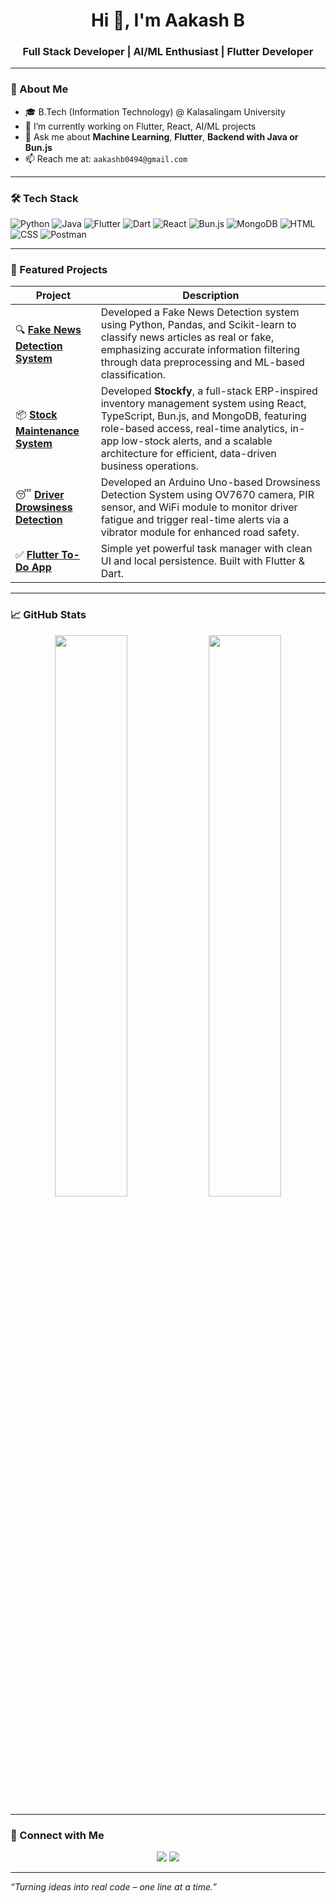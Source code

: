 <h1 align="center">Hi 👋, I'm Aakash B</h1>
<h3 align="center">Full Stack Developer | AI/ML Enthusiast | Flutter Developer</h3>

---

### 💫 About Me

- 🎓 B.Tech (Information Technology) @ Kalasalingam University  
- 🌱 I’m currently working on Flutter, React, AI/ML projects  
- 💬 Ask me about **Machine Learning**, **Flutter**, **Backend with Java or Bun.js**  
- 📫 Reach me at: `aakashb0494@gmail.com`  

---

### 🛠️ Tech Stack

![Python](https://img.shields.io/badge/-Python-3776AB?style=flat&logo=python&logoColor=white)
![Java](https://img.shields.io/badge/-Java-007396?style=flat&logo=java)
![Flutter](https://img.shields.io/badge/-Flutter-02569B?style=flat&logo=flutter)
![Dart](https://img.shields.io/badge/-Dart-0175C2?style=flat&logo=dart)
![React](https://img.shields.io/badge/-React-61DAFB?style=flat&logo=react)
![Bun.js](https://img.shields.io/badge/-Bun.js-black?style=flat)
![MongoDB](https://img.shields.io/badge/-MongoDB-47A248?style=flat&logo=mongodb)
![HTML](https://img.shields.io/badge/-HTML5-E34F26?style=flat&logo=html5&logoColor=white)
![CSS](https://img.shields.io/badge/-CSS3-1572B6?style=flat&logo=css3)
![Postman](https://img.shields.io/badge/-Postman-FF6C37?style=flat&logo=postman)

---

### 🌟 Featured Projects

| Project | Description |
|--------|-------------|
| 🔍 **[Fake News Detection System](#)** | Developed a Fake News Detection system using Python, Pandas, and Scikit-learn to classify news articles as real or fake, emphasizing accurate information filtering through data preprocessing and ML-based classification.
| 📦 **[Stock Maintenance System](#)** | Developed **Stockfy**, a full-stack ERP-inspired inventory management system using React, TypeScript, Bun.js, and MongoDB, featuring role-based access, real-time analytics, in-app low-stock alerts, and a scalable architecture for efficient, data-driven business operations.
| 😴 **[Driver Drowsiness Detection](#)** |Developed an Arduino Uno-based Drowsiness Detection System using OV7670 camera, PIR sensor, and WiFi module to monitor driver fatigue and trigger real-time alerts via a vibrator module for enhanced road safety.
| ✅ **[Flutter To-Do App](#)** | Simple yet powerful task manager with clean UI and local persistence. Built with Flutter & Dart. |

---

### 📈 GitHub Stats

<p align="center">
  <img src="https://github-readme-stats.vercel.app/api?username=Aakashb004&show_icons=true&theme=radical" width="48%" />
  <img src="https://github-readme-streak-stats.herokuapp.com/?user=Aakashb004&theme=radical" width="48%" />
</p>

---

### 🔗 Connect with Me

<p align="center">
  <a href="https://www.linkedin.com/in/aakash-b-389696268/"><img src="https://img.shields.io/badge/-LinkedIn-0077B5?style=flat&logo=linkedin&logoColor=white"/></a>
  <a href="mailto:aakashb0494@gmail.com"><img src="https://img.shields.io/badge/-Gmail-D14836?style=flat&logo=gmail&logoColor=white"/></a>
</p>

---

*“Turning ideas into real code – one line at a time.”*
